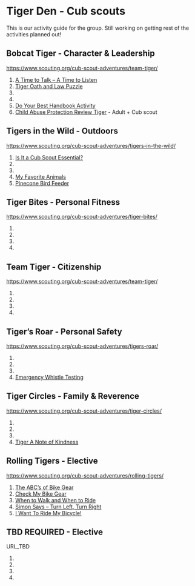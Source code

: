 # Tiger Den - Cub scouts

This is our activity guide for the group.  Still working on getting rest of the activities planned out!

## Bobcat Tiger - Character & Leadership
https://www.scouting.org/cub-scout-adventures/team-tiger/

1. [A Time to Talk – A Time to Listen](https://www.scouting.org/cub-scout-activities/a-time-to-talk-a-time-to-listen/)
2. [Tiger Oath and Law Puzzle](https://www.scouting.org/cub-scout-activities/tiger-oath-and-law-puzzle/)
3. []()
4. []()
5. [Do Your Best Handbook Activity](https://www.scouting.org/cub-scout-activities/do-your-best-handbook-activity/)
6. [Child Abuse Protection Review Tiger](https://www.scouting.org/cub-scout-activities/child-abuse-protection-review-tiger/) - Adult + Cub scout

## Tigers in the Wild - Outdoors
https://www.scouting.org/cub-scout-adventures/tigers-in-the-wild/

1. [Is It a Cub Scout Essential?](https://www.scouting.org/cub-scout-activities/is-it-a-cub-scout-essential/)
2. []()
3. []()
4. [My Favorite Animals](https://www.scouting.org/cub-scout-activities/my-favorite-animals/)
5. [Pinecone Bird Feeder](https://www.scouting.org/cub-scout-activities/pinecone-bird-feeder/)

## Tiger Bites - Personal Fitness
https://www.scouting.org/cub-scout-adventures/tiger-bites/

1. []()
2. []()
3. []()
4. []()

## Team Tiger - Citizenship
https://www.scouting.org/cub-scout-adventures/team-tiger/

1. []()
2. []()
3. []()
4. []()

## Tiger’s Roar - Personal Safety
https://www.scouting.org/cub-scout-adventures/tigers-roar/

1. []()
2. []()
3. []()
4. [Emergency Whistle Testing](https://www.scouting.org/cub-scout-activities/emergency-whistle-testing/)


## Tiger Circles - Family & Reverence
https://www.scouting.org/cub-scout-adventures/tiger-circles/

1. []()
2. []()
3. []()
4. [Tiger A Note of Kindness](https://www.scouting.org/cub-scout-activities/tiger-a-note-of-kindness/)

## Rolling Tigers - Elective
https://www.scouting.org/cub-scout-adventures/rolling-tigers/

1. [The ABC’s of Bike Gear](https://www.scouting.org/cub-scout-activities/the-abcs-of-bike-gear/)
2. [Check My Bike Gear](https://www.scouting.org/cub-scout-activities/check-my-bike-gear/)
3. [When to Walk and When to Ride](https://www.scouting.org/cub-scout-activities/when-to-walk-and-when-to-ride/)
4. [Simon Says – Turn Left, Turn Right](https://www.scouting.org/cub-scout-activities/simon-says-turn-left-turn-right/)
5. [I Want To Ride My Bicycle!](https://www.scouting.org/cub-scout-activities/i-want-to-ride-my-bicycle/)

## TBD REQUIRED - Elective
URL_TBD

1. []()
2. []()
3. []()
4. []()
